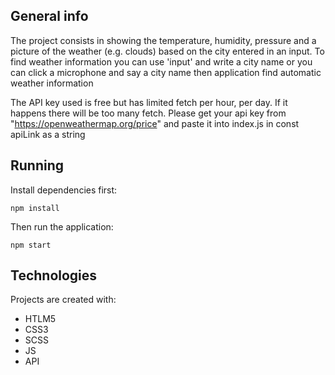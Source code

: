 ## General info

The project consists in showing the temperature, humidity, pressure and
a picture of the weather (e.g. clouds) based on the city entered in an input.
To find weather information you can use 'input' and write a city name or you can click a microphone and say a city name then application find automatic weather information



The API key used is free but has limited fetch per hour, per day. If it happens there will be too many fetch.
Please get your api key from "https://openweathermap.org/price"
and paste it into index.js in const apiLink as a string

## Running

Install dependencies first:
```shell script
npm install
```

Then run the application:
```shell script
npm start
```


## Technologies
Projects are created with:
* HTLM5
* CSS3
* SCSS
* JS
* API